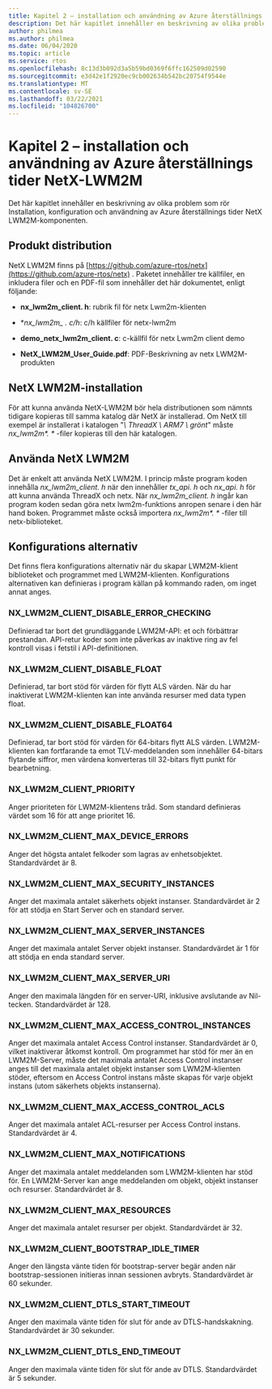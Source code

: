 ```yaml
---
title: Kapitel 2 – installation och användning av Azure återställnings tider NetX-LWM2M
description: Det här kapitlet innehåller en beskrivning av olika problem som rör Installation, konfiguration och användning av Azure återställnings tider NetX LWM2M-komponenten.
author: philmea
ms.author: philmea
ms.date: 06/04/2020
ms.topic: article
ms.service: rtos
ms.openlocfilehash: 8c13d3b092d3a5b59bd0369f6ffc162509d02590
ms.sourcegitcommit: e3d42e1f2920ec9cb002634b542bc20754f9544e
ms.translationtype: MT
ms.contentlocale: sv-SE
ms.lasthandoff: 03/22/2021
ms.locfileid: "104826700"
---
```

# <a name="chapter-2---installation-and-use-of-azure-rtos-netx-lwm2m"></a>Kapitel 2 – installation och användning av Azure återställnings tider NetX-LWM2M

Det här kapitlet innehåller en beskrivning av olika problem som rör Installation, konfiguration och användning av Azure återställnings tider NetX LWM2M-komponenten.

## <a name="product-distribution"></a>Produkt distribution

NetX LWM2M finns på [https://github.com/azure-rtos/netx](https://github.com/azure-rtos/netx) . Paketet innehåller tre källfiler, en inkludera filer och en PDF-fil som innehåller det här dokumentet, enligt följande:

- **nx_lwm2m_client. h**: rubrik fil för netx Lwm2m-klienten

- **nx_lwm2m_ *. c/h**: c/h källfiler för netx-lwm2m

- **demo_netx_lwm2m_client. c**: c-källfil för netx Lwm2m client demo

- **NetX_LWM2M_User_Guide.pdf**: PDF-Beskrivning av netx LWM2M-produkten

## <a name="netx-lwm2m-installation"></a>NetX LWM2M-installation

För att kunna använda NetX-LWM2M bör hela distributionen som nämnts tidigare kopieras till samma katalog där NetX är installerad. Om NetX till exempel är installerat i katalogen "*\\ ThreadX \\ ARM7 \\ grönt*" måste *nx_lwm2m&#42;. &#42;* -filer kopieras till den här katalogen.

## <a name="using-netx-lwm2m"></a>Använda NetX LWM2M

Det är enkelt att använda NetX LWM2M. I princip måste program koden innehålla *nx_lwm2m_client. h* när den innehåller *tx_api. h* och *nx_api. h* för att kunna använda ThreadX och netx. När *nx_lwm2m_client. h* ingår kan program koden sedan göra netx lwm2m-funktions anropen senare i den här hand boken. Programmet måste också importera *nx_lwm2m&#42;. &#42;* -filer till netx-biblioteket.

## <a name="configuration-options"></a>Konfigurations alternativ

Det finns flera konfigurations alternativ när du skapar LWM2M-klient biblioteket och programmet med LWM2M-klienten. Konfigurations alternativen kan definieras i program källan på kommando raden, om inget annat anges.

### <a name="nx_lwm2m_client_disable_error_checking"></a>NX_LWM2M_CLIENT_DISABLE_ERROR_CHECKING

Definierad tar bort det grundläggande LWM2M-API: et och förbättrar prestandan. API-retur koder som inte påverkas av inaktive ring av fel kontroll visas i fetstil i API-definitionen.

### <a name="nx_lwm2m_client_disable_float"></a>NX_LWM2M_CLIENT_DISABLE_FLOAT

Definierad, tar bort stöd för värden för flytt ALS värden. När du har inaktiverat LWM2M-klienten kan inte använda resurser med data typen float.

### <a name="nx_lwm2m_client_disable_float64"></a>NX_LWM2M_CLIENT_DISABLE_FLOAT64

Definierad, tar bort stöd för värden för 64-bitars flytt ALS värden. LWM2M-klienten kan fortfarande ta emot TLV-meddelanden som innehåller 64-bitars flytande siffror, men värdena konverteras till 32-bitars flytt punkt för bearbetning.

### <a name="nx_lwm2m_client_priority"></a>NX_LWM2M_CLIENT_PRIORITY

Anger prioriteten för LWM2M-klientens tråd. Som standard definieras värdet som 16 för att ange prioritet 16.

### <a name="nx_lwm2m_client_max_device_errors"></a>NX_LWM2M_CLIENT_MAX_DEVICE_ERRORS

Anger det högsta antalet felkoder som lagras av enhetsobjektet. Standardvärdet är 8.

### <a name="nx_lwm2m_client_max_security_instances"></a>NX_LWM2M_CLIENT_MAX_SECURITY_INSTANCES

Anger det maximala antalet säkerhets objekt instanser. Standardvärdet är 2 för att stödja en Start Server och en standard server.

### <a name="nx_lwm2m_client_max_server_instances"></a>NX_LWM2M_CLIENT_MAX_SERVER_INSTANCES

Anger det maximala antalet Server objekt instanser. Standardvärdet är 1 för att stödja en enda standard server.

### <a name="nx_lwm2m_client_max_server_uri"></a>NX_LWM2M_CLIENT_MAX_SERVER_URI

Anger den maximala längden för en server-URI, inklusive avslutande av Nil-tecken. Standardvärdet är 128.

### <a name="nx_lwm2m_client_max_access_control_instances"></a>NX_LWM2M_CLIENT_MAX_ACCESS_CONTROL_INSTANCES

Anger det maximala antalet Access Control instanser. Standardvärdet är 0, vilket inaktiverar åtkomst kontroll. Om programmet har stöd för mer än en LWM2M-Server, måste det maximala antalet Access Control instanser anges till det maximala antalet objekt instanser som LWM2M-klienten stöder, eftersom en Access Control instans måste skapas för varje objekt instans (utom säkerhets objekts instanserna).

### <a name="nx_lwm2m_client_max_access_control_acls"></a>NX_LWM2M_CLIENT_MAX_ACCESS_CONTROL_ACLS

Anger det maximala antalet ACL-resurser per Access Control instans. Standardvärdet är 4.

### <a name="nx_lwm2m_client_max_notifications"></a>NX_LWM2M_CLIENT_MAX_NOTIFICATIONS

Anger det maximala antalet meddelanden som LWM2M-klienten har stöd för. En LWM2M-Server kan ange meddelanden om objekt, objekt instanser och resurser. Standardvärdet är 8.

### <a name="nx_lwm2m_client_max_resources"></a>NX_LWM2M_CLIENT_MAX_RESOURCES

Anger det maximala antalet resurser per objekt. Standardvärdet är 32.

### <a name="nx_lwm2m_client_bootstrap_idle_timer"></a>NX_LWM2M_CLIENT_BOOTSTRAP_IDLE_TIMER

Anger den längsta vänte tiden för bootstrap-server begär anden när bootstrap-sessionen initieras innan sessionen avbryts. Standardvärdet är 60 sekunder.

### <a name="nx_lwm2m_client_dtls_start_timeout"></a>NX_LWM2M_CLIENT_DTLS_START_TIMEOUT

Anger den maximala vänte tiden för slut för ande av DTLS-handskakning. Standardvärdet är 30 sekunder.

### <a name="nx_lwm2m_client_dtls_end_timeout"></a>NX_LWM2M_CLIENT_DTLS_END_TIMEOUT

Anger den maximala vänte tiden för slut för ande av DTLS. Standardvärdet är 5 sekunder.
